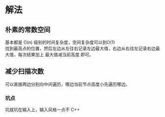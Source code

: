 # 解法

## 朴素的常数空间

基本都是 O(n) 级别的时间复杂度，空间复杂度可以到O(1)  
找到最高点的位置，然后左边从左往右记录左边最大值，右边从右往左记录右边最大值，每次结果加上 最大值减当前高度 即可。

## 减少扫描次数

可以直接两边分别向中间遍历，哪边当前节点高度小先遍历哪边。

### 坑点

坑就坑在输入上，输入风格一点不 C++